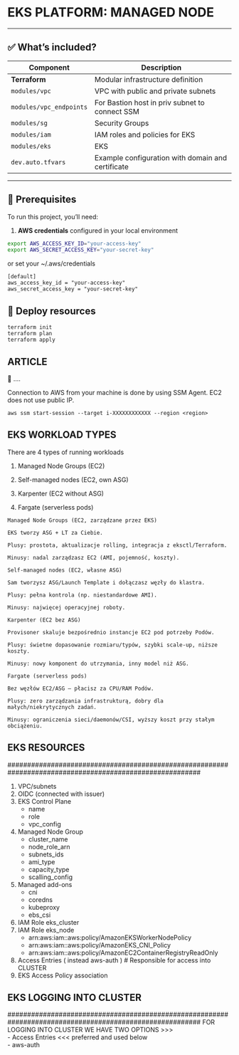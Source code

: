 #  EKS PLATFORM: MANAGED NODE

---

## ✅ What’s included?

| Component                   |  Description                                      |
|-----------------------------|---------------------------------------------------|
| **Terraform**               | Modular infrastructure definition                 |
| `modules/vpc`               | VPC with public and private subnets               |
| `modules/vpc_endpoints`     | For Bastion host in priv subnet to connect SSM    |
| `modules/sg`                | Security Groups                                   |
| `modules/iam`               | IAM roles and policies for EKS                    |
| `modules/eks`               | EKS                                               |
| `dev.auto.tfvars`           | Example configuration with domain and certificate |

---

## 🔧 Prerequisites

To run this project, you’ll need:

1. **AWS credentials** configured in your local environment    

```bash
export AWS_ACCESS_KEY_ID="your-access-key"
export AWS_SECRET_ACCESS_KEY="your-secret-key"
```

or set your ~/.aws/credentials  
```
[default]
aws_access_key_id = "your-access-key"
aws_secret_access_key = "your-secret-key"
```

## 🚀 Deploy resources  

```
terraform init
terraform plan
terraform apply
```

## ARTICLE  ##################################################################################################

🚀 ....

Connection to AWS from your machine is done by using SSM Agent. EC2 does not use public IP.
```
aws ssm start-session --target i-XXXXXXXXXXXX --region <region>
```

## EKS  WORKLOAD TYPES #######################################################################################
There are 4 types of running workloads  
1)  Managed Node Groups (EC2)  

2) Self-managed nodes (EC2, own ASG)  
3) Karpenter (EC2 without ASG)  
4) Fargate (serverless pods)

```
Managed Node Groups (EC2, zarządzane przez EKS)

EKS tworzy ASG + LT za Ciebie.

Plusy: prostota, aktualizacje rolling, integracja z eksctl/Terraform.

Minusy: nadal zarządzasz EC2 (AMI, pojemność, koszty).

Self-managed nodes (EC2, własne ASG)

Sam tworzysz ASG/Launch Template i dołączasz węzły do klastra.

Plusy: pełna kontrola (np. niestandardowe AMI).

Minusy: najwięcej operacyjnej roboty.

Karpenter (EC2 bez ASG)

Provisoner skaluje bezpośrednio instancje EC2 pod potrzeby Podów.

Plusy: świetne dopasowanie rozmiaru/typów, szybki scale-up, niższe koszty.

Minusy: nowy komponent do utrzymania, inny model niż ASG.

Fargate (serverless pods)

Bez węzłów EC2/ASG — płacisz za CPU/RAM Podów.

Plusy: zero zarządzania infrastrukturą, dobry dla małych/niekrytycznych zadań.

Minusy: ograniczenia sieci/daemonów/CSI, wyższy koszt przy stałym obciążeniu.
```



## EKS RESOURCES  
#########################################################################################################
1) VPC/subnets  
1) OIDC  (connected with issuer)  
2) EKS Control Plane  
    - name  
    - role  
    - vpc_config  
4) Managed Node Group  
    - cluster_name  
    - node_role_arn  
    - subnets_ids  
    - ami_type  
    - capacity_type  
    - scalling_config  
6) Managed add-ons  
    - cni  
    - coredns  
    - kubeproxy  
    - ebs_csi  
7) IAM Role eks_cluster  
8) IAM Role eks_node  
   - arn:aws:iam::aws:policy/AmazonEKSWorkerNodePolicy  
   - arn:aws:iam::aws:policy/AmazonEKS_CNI_Policy  
   - arn:aws:iam::aws:policy/AmazonEC2ContainerRegistryReadOnly
7) Access Entries ( instead aws-auth ) # Responsible for access into CLUSTER   
8) EKS Access Policy association   

## EKS LOGGING INTO CLUSTER  
#########################################################################################################
FOR LOGGING INTO CLUSTER WE HAVE TWO OPTIONS >>>  
    - Access Entries <<< preferred and used below  
    - aws-auth  

